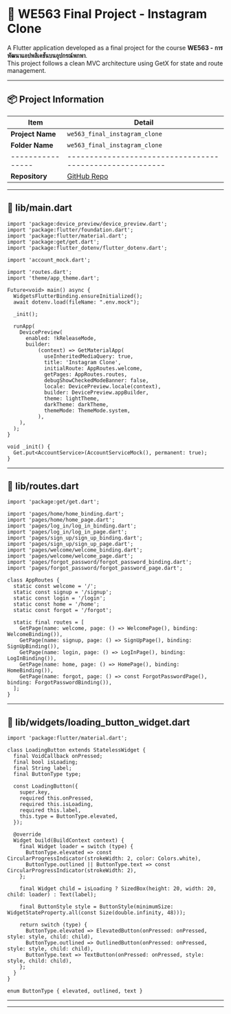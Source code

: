 # 📸 WE563 Final Project - Instagram Clone

A Flutter application developed as a final project for the course **WE563 - การพัฒนาแอปพลิเคชันบนอุปกรณ์พกพา**.  
This project follows a clean MVC architecture using GetX for state and route management.

---

## 📦 Project Information

| Item           | Detail                                                 |
|----------------|--------------------------------------------------------|
| **Project Name** | `we563_final_instagram_clone`                        |
| **Folder Name**  | `we563_final_instagram_clone`                        |
|----------------|--------------------------------------------------------|
| **Repository**   | [GitHub Repo](https://github.com/maetace/we563_final_instagram_clone) |

---

## 📄 lib/main.dart

```plaintext
import 'package:device_preview/device_preview.dart';
import 'package:flutter/foundation.dart';
import 'package:flutter/material.dart';
import 'package:get/get.dart';
import 'package:flutter_dotenv/flutter_dotenv.dart';

import 'account_mock.dart';

import 'routes.dart';
import 'theme/app_theme.dart';

Future<void> main() async {
  WidgetsFlutterBinding.ensureInitialized();
  await dotenv.load(fileName: ".env.mock");

  _init();

  runApp(
    DevicePreview(
      enabled: !kReleaseMode,
      builder:
          (context) => GetMaterialApp(
            useInheritedMediaQuery: true,
            title: 'Instagram Clone',
            initialRoute: AppRoutes.welcome,
            getPages: AppRoutes.routes,
            debugShowCheckedModeBanner: false,
            locale: DevicePreview.locale(context),
            builder: DevicePreview.appBuilder,
            theme: lightTheme,
            darkTheme: darkTheme,
            themeMode: ThemeMode.system,
          ),
    ),
  );
}

void _init() {
  Get.put<AccountService>(AccountServiceMock(), permanent: true);
}
```

---

## 📄 lib/routes.dart

```plaintext
import 'package:get/get.dart';

import 'pages/home/home_binding.dart';
import 'pages/home/home_page.dart';
import 'pages/log_in/log_in_binding.dart';
import 'pages/log_in/log_in_page.dart';
import 'pages/sign_up/sign_up_binding.dart';
import 'pages/sign_up/sign_up_page.dart';
import 'pages/welcome/welcome_binding.dart';
import 'pages/welcome/welcome_page.dart';
import 'pages/forgot_password/forgot_password_binding.dart';
import 'pages/forgot_password/forgot_password_page.dart';

class AppRoutes {
  static const welcome = '/';
  static const signup = '/signup';
  static const login = '/login';
  static const home = '/home';
  static const forgot = '/forgot';

  static final routes = [
    GetPage(name: welcome, page: () => WelcomePage(), binding: WelcomeBinding()),
    GetPage(name: signup, page: () => SignUpPage(), binding: SignUpBinding()),
    GetPage(name: login, page: () => LogInPage(), binding: LogInBinding()),
    GetPage(name: home, page: () => HomePage(), binding: HomeBinding()),
    GetPage(name: forgot, page: () => const ForgotPasswordPage(), binding: ForgotPasswordBinding()),
  ];
}
```

---

## 📄 lib/widgets/loading_button_widget.dart

```plaintext
import 'package:flutter/material.dart';

class LoadingButton extends StatelessWidget {
  final VoidCallback onPressed;
  final bool isLoading;
  final String label;
  final ButtonType type;

  const LoadingButton({
    super.key,
    required this.onPressed,
    required this.isLoading,
    required this.label,
    this.type = ButtonType.elevated,
  });

  @override
  Widget build(BuildContext context) {
    final Widget loader = switch (type) {
      ButtonType.elevated => const CircularProgressIndicator(strokeWidth: 2, color: Colors.white),
      ButtonType.outlined || ButtonType.text => const CircularProgressIndicator(strokeWidth: 2),
    };

    final Widget child = isLoading ? SizedBox(height: 20, width: 20, child: loader) : Text(label);

    final ButtonStyle style = ButtonStyle(minimumSize: WidgetStateProperty.all(const Size(double.infinity, 48)));

    return switch (type) {
      ButtonType.elevated => ElevatedButton(onPressed: onPressed, style: style, child: child),
      ButtonType.outlined => OutlinedButton(onPressed: onPressed, style: style, child: child),
      ButtonType.text => TextButton(onPressed: onPressed, style: style, child: child),
    };
  }
}

enum ButtonType { elevated, outlined, text }
```

---

<!-- ## 📄 

```plaintext

``` -->

---
